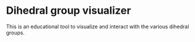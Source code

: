# Dihedral group visualizer
This is an educational tool to visualize and interact with the various dihedral groups.
